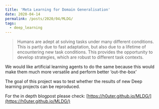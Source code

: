 ```yaml
---
title: 'Meta Learning for Domain Generalisation'
date: 2020-04-14
permalink: /posts/2020/04/MLDG/
tags:
  - deep_learning
---
```


>Humans are adept at solving tasks under many different conditions. This is partly due to fast adaptation, but also due to a lifetime of encountering new task conditions. This provides the opportunity to develop strategies, which are robust to different task contexts.

We would like artificial learning agents to do the same because this would make them much more versatile and perform better ‘out-the-box’

The goal of this project was to test whether the results of new Deep learning projects can be reproduced.


For the in depth blogpost please check: [https://h0uter.github.io/MLDG/](https://h0uter.github.io/MLDG/)
